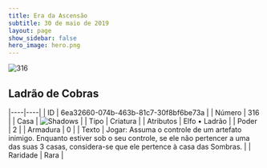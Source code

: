 ```yaml
---
title: Era da Ascensão
subtitle: 30 de maio de 2019
layout: page
show_sidebar: false
hero_image: hero.png
---
```


![316](https://cdn.keyforgegame.com/media/card_front/pt/435_316_G4P855H8FHV_pt.png)

## Ladrão de Cobras

|----|----|
| ID | 6ea32660-074b-463b-81c7-30f8bf6be73a |
| Número | 316 |
| Casa | ![Shadows](https://archonarcana.com/images/thumb/e/ee/Shadows.png/22px-Shadows.png "Sombras") |
| Tipo | Criatura |
| Atributos | Elfo • Ladrão |
| Poder | 2 |
| Armadura | 0 |
| Texto | Jogar: Assuma o controle de um artefato inimigo. Enquanto estiver sob o seu controle, se ele não pertencer a uma das suas 3 casas, considera-se que ele pertence à casa das Sombras. |
| Raridade | Rara |
